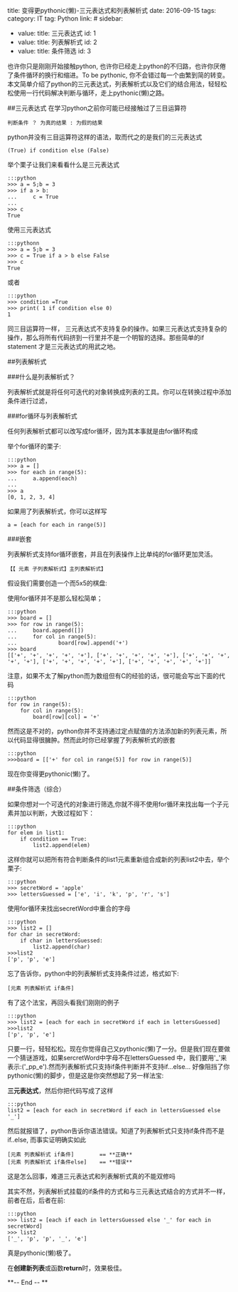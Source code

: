 title: 变得更pythonic(懒)-三元表达式和列表解析式
date: 2016-09-15
tags:
    category: IT
    tag: Python
    link: #
sidebar:
- value:
    title: 三元表达式
    id: 1
- value:
    title: 列表解析式
    id: 2
- value:
    title: 条件筛选
    id: 3



	
也许你只是刚刚开始接触python, 也许你已经走上python的不归路，也许你厌倦了条件循环的换行和缩进。To be pythonic, 你不会错过每一个由繁到简的转变。本文简单介绍了python的三元表达式，列表解析式以及它们的结合用法，轻轻松松使用一行代码解决判断与循环，走上pythonic(懒)之路。

<!--More-->


##<a name = '1'>三元表达式</a>
在学习python之前你可能已经接触过了三目运算符
		
	判断条件 ？ 为真的结果 : 为假的结果
	
python并没有三目运算符这样的语法，取而代之的是我们的三元表达式

	(True) if condition else (False)

举个栗子让我们来看看什么是三元表达式

	:::python
	>>> a = 5;b = 3
	>>> if a > b:
	...     c = True
	... 
	>>> c
	True

使用三元表达式

	:::pythonn
	>>> a = 5;b = 3
	>>> c = True if a > b else False
	>>> c
	True

	
或者 

	:::python
	>>> condition =True
	>>> print( 1 if condition else 0)
	1

同三目运算符一样， 三元表达式不支持复杂的操作。如果三元表达式支持复杂的操作，那么将所有代码挤到一行里并不是一个明智的选择。那些简单的if statement 才是三元表达式的用武之地。
	
	
##<a name = '2'>列表解析式</a>

###什么是列表解析式？

列表解析式就是将任何可迭代的对象转换成列表的工具。你可以在转换过程中添加条件进行过滤，

###for循环与列表解析式

任何列表解析式都可以改写成for循环，因为其本事就是由for循环构成

举个for循环的栗子:

	:::python
	>>> a = []
	>>> for each in range(5):
	...     a.append(each)
	... 
	>>> a
	[0, 1, 2, 3, 4]
	
如果用了列表解析式，你可以这样写

	a = [each for each in range(5)]
	
###嵌套

列表解析式支持for循环嵌套，并且在列表操作上比单纯的for循环更加灵活。

	【【 元素 子列表解析式】主列表解析式】



假设我们需要创造一个而5x5的棋盘:


使用for循环并不是那么轻松简单；

	:::python
	>>> board = []
	>>> for row in range(5):
	...     board.append([])
	...     for col in range(5):
	...             board[row].append('+')
	>>> board
	[['+', '+', '+', '+', '+'], ['+', '+', '+', '+', '+'], ['+', '+', '+', '+', '+'], ['+', '+', '+', '+', '+'], ['+', '+', '+', '+', '+']]

注意，如果不太了解python而为数组但有C的经验的话，很可能会写出下面的代码

	:::python
	for row in range(5):
		for col in range(5):
			board[row][col] = '+'
			
然而这是不对的，python你并不支持通过定点赋值的方法添加新的列表元素，所以代码显得很臃肿。然而此时你已经掌握了列表解析式的嵌套

	:::python
	>>>board = [['+' for col in range(5)] for row in range(5)]

现在你变得更pythonic(懒)了。


##<a name = '3'>条件筛选（综合）</a>


如果你想对一个可迭代的对象进行筛选,你就不得不使用for循环来找出每一个子元素并加以判断，大致过程如下：
	
	:::python
	for elem in list1:
		if condition == True:
			list2.append(elem)
			
这样你就可以把所有符合判断条件的list1元素重新组合成新的列表list2中去，举个栗子:

	:::python
	>>> secretWord = 'apple' 
	>>> lettersGuessed = ['e', 'i', 'k', 'p', 'r', 's']
使用for循环来找出secretWord中重合的字母

	:::python
	>>> list2 = []
	for char in secretWord:
		if char in lettersGuessed:
			list2.append(char)
	>>>list2
	['p', 'p', 'e']

忘了告诉你，python中的列表解析式支持条件过滤，格式如下:

	[元素 列表解析式 if条件]
	
有了这个法宝，再回头看我们刚刚的例子

	:::python
	>>> list2 = [each for each in secretWord if each in lettersGuessed]
	>>>list2
	['p', 'p', 'e']

只要一行，轻轻松松。现在你觉得自己又pythonic(懒)了一分。但是我们现在要做一个猜谜游戏，如果sercretWord中字母不在lettersGuessed 中，我们要用'_'来表示:('_pp_e').然而列表解析式只支持if条件判断并不支持if...else... 好像阻挡了你pythonic(懒)的脚步，但是这是你突然想起了另一样法宝:

**三元表达式**，然后你把代码写成了这样

	:::python
	list2 = [each for each in secretWord if each in lettersGuessed else '_']
	
然后就报错了，python告诉你语法错误。知道了列表解析式只支持if条件而不是if..else, 而事实证明确实如此

	[元素 列表解析式 if条件]        == **正确**
	[元素 列表解析式 if条件else]    == **错误**
	
这是怎么回事，难道三元表达式和列表解析式真的不能双修吗

其实不然，列表解析式挂载的if条件的方式和与三元表达式结合的方式并不一样，前者在后，后者在前:

	:::python
	>>> list2 = [each if each in lettersGuessed else '_' for each in secretWord]
	>>> list2
	['_', 'p', 'p', '_', 'e']




真是pythonic(懒)极了。

在**创建新列表**或函数**return**时，效果极佳。

**-- End -- **
	
